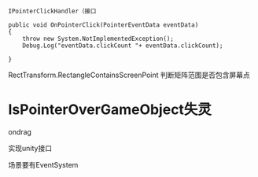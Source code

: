 ```
IPointerClickHandler（接口

public void OnPointerClick(PointerEventData eventData)
{
    throw new System.NotImplementedException();
    Debug.Log("eventData.clickCount "+ eventData.clickCount);
    
}
```





RectTransform.RectangleContainsScreenPoint 判断矩阵范围是否包含屏幕点



# IsPointerOverGameObject失灵





ondrag

实现unity接口

场景要有EventSystem